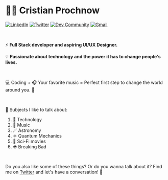 # 🧑🏼 Cristian Prochnow

[![LinkedIn][linkedin-shield]][linkedin-url]
[![Twitter][twitter-shield]][twitter-url]
[![Dev Community][dev-community-shield]][dev-community-url]
[![Gmail][gmail-shield]][gmail-url]

<br />

⚡ **Full Stack developer and aspiring UI/UX Designer.**

💡 **Passionate about technology and the power it has to change people's lives.**

<br />

💻 Coding + 🎧 Your favorite music = Perfect first step to change the world around you. 🎉

<br />

💬 Subjects I like to talk about:

1. 👾 Technology
2. 🎵 Music
3. ☄ Astronomy
4. ⚛ Quantum Mechanics
5. 🍿 Sci-Fi movies
6. ☢ Breaking Bad

<br />

Do you also like some of these things? Or do you wanna talk about it? Find me on [Twitter][twitter-url] and let's have a conversation! 🚀

[linkedin-shield]: https://img.shields.io/badge/-Cristian_Prochnow-black.svg?style=flat&logo=linkedin&colorB=0077b4
[linkedin-url]: https://linkedin.com/in/cristianprochnow
[twitter-shield]: https://img.shields.io/badge/-@crisprochnow-black.svg?style=flat&logo=twitter&logoColor=white&colorB=1b9deb
[twitter-url]: https://twitter.com/crisprochnow
[dev-community-shield]: https://img.shields.io/badge/-@cristianprochnow-black.svg?style=flat&logo=dev.to&logoColor=white&colorB=000
[dev-community-url]: https://dev.to/cristianprochnow
[gmail-shield]: https://img.shields.io/badge/-cristianprochnow@gmail.com-black.svg?style=flat&logo=gmail&logoColor=white&colorB=da4638
[gmail-url]: mailto:cristianprochnow@gmail.com
